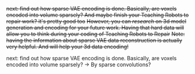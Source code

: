 ~~next: find out how sparse VAE encoding is done. Basically, are voxels encoded into volume sparsely? And maybe finish your Teaching Robots to repair work? it's pretty good too~~
~~However, you can *research* on 3d model generation and encoding for your future work. Having that hard data will allow you to think during your coding of Teaching Robots to Repair~~
~~Note: having the information about sparse VAE data reconstruction is actually very helpful. And will help your 3d data encoding!~~

next: find out how sparse VAE encoding is done. Basically, are voxels encoded into volume sparsely? -> By sparse convolutions?
